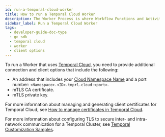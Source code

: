 ```yaml
---
id: run-a-temporal-cloud-worker
title: How to run a Temporal Cloud Worker
description: The Worker Process is where Workflow Functions and Activity Functions are executed.
sidebar_label: Run a Temporal Cloud Worker
tags:
  - developer-guide-doc-type
  - go sdk
  - temporal cloud
  - worker
  - client options
---
```


To run a Worker that uses [Temporal Cloud](/cloud), you need to provide additional connection and client options that include the following:

- An address that includes your [Cloud Namespace Name](/concepts/what-is-a-namespace) and a port number: `<Namespace>.<ID>.tmprl.cloud:<port>`.
- mTLS CA certificate.
- mTLS private key.

For more information about managing and generating client certificates for Temporal Cloud, see [How to manage certificates in Temporal Cloud](/cloud/certificates-intro).

For more information about configuring TLS to secure inter- and intra-network communication for a Temporal Cluster, see [Temporal Customization Samples](https://github.com/temporalio/samples-server).
